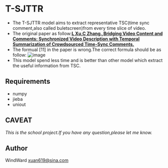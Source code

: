 # T-SJTTR
* The T-SJTTR model aims to extract representative TSC(time sync comment,also called buletscreen)from every time slice of video.
* The original paper as follow:[**L Xu,C Zhang.,Bridging Video Content and Comments: Synchronized Video Description with Temporal Summarization of Crowdsourced Time-Sync Comments.**](http://aaai.org/ocs/index.php/AAAI/AAAI17/paper/download/14717/13958)
* The formual [11] in the paper is wrong.The correct formula should be as follow:
![image](https://github.com/Wind-Ward/SJTTR/raw/master/data/image/formula.jpeg)
* This model spend less time and is better than other model which extract the useful information from TSC.
## Requirements
* numpy
* jieba
* uniout
## CAVEAT
*This is the school project.If you have any question,please let me know.*

## Author
WindWard <xuan619@sina.com> 
